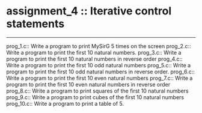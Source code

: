 # assignment_4 :: Iterative control statements
**************************************************************************
prog_1.c:: Write a program to print MySirG 5 times on the screen
prog_2.c:: Write a program to print the first 10 natural numbers.
prog_3.c:: Write a program to print the first 10 natural numbers in reverse order
prog_4.c:: Write a program to print the first 10 odd natural numbers
prog_5.c:: Write a program to print the first 10 odd natural numbers in reverse order.
prog_6.c:: Write a program to print the first 10 even natural numbers
prog_7.c:: Write a program to print the first 10 even natural numbers in reverse order
prog_8.c:: Write a program to print squares of the first 10 natural numbers
prog_9.c:: Write a program to print cubes of the first 10 natural numbers
prog_10.c:: Write a program to print a table of 5.

